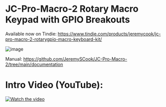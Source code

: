 # JC-Pro-Macro-2 Rotary Macro Keypad with GPIO Breakouts

Available now on Tindie: https://www.tindie.com/products/jeremycook/jc-pro-macro-2-rotarygpio-macro-keyboard-kit/

![image](https://github.com/JeremySCook/JC-Pro-Macro-2/blob/main/documentation/images/JCPM2.jpg)

Manual: https://github.com/JeremySCook/JC-Pro-Macro-2/tree/main/documentation  

# Intro Video (YouTube):

[![Watch the video](https://github.com/JeremySCook/JC-Pro-Macro-2/blob/main/documentation/images/thumbnail1.jpg)](https://www.youtube.com/watch?v=Pz0toa3XK4c)
